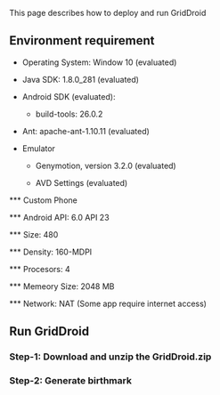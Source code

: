 This page describes how to deploy and run GridDroid

## Environment requirement

* Operating System: Window 10 (evaluated)

* Java SDK: 1.8.0_281 (evaluated)

* Android SDK (evaluated):

  * build-tools: 26.0.2

* Ant: apache-ant-1.10.11 (evaluated)

* Emulator 

  * Genymotion, version 3.2.0 (evaluated)

  * AVD Settings (evaluated)

*** Custom Phone 

*** Android API: 6.0 API 23

*** Size: 480

*** Density: 160-MDPI

*** Procesors: 4

*** Memeory Size: 2048 MB

*** Network: NAT (Some app require internet access)



## Run GridDroid

### **Step-1**: Download and unzip the GridDroid.zip

### **Step-2**: Generate birthmark
